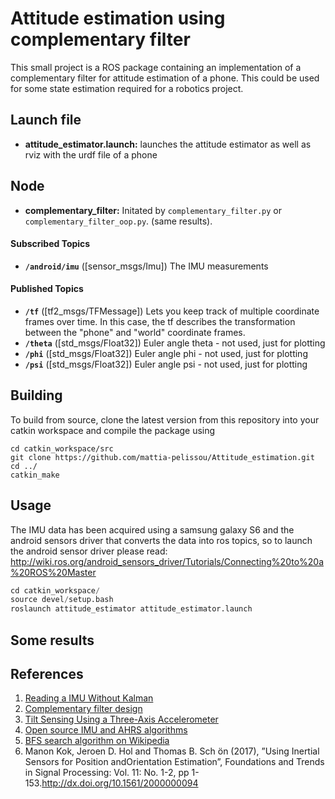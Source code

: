 
# Attitude estimation using complementary filter

This small project is a ROS package containing an implementation of a complementary filter for attitude estimation of a phone.
This could be used for some state estimation required for a robotics project. 



## Launch file

* **attitude_estimator.launch:** launches the attitude estimator as well as rviz with the urdf file of a phone


## Node

* **complementary_filter:** Initated by ```complementary_filter.py``` or ```complementary_filter_oop.py```. (same results). 

#### Subscribed Topics

* **`/android/imu`** ([sensor_msgs/Imu])
	The IMU measurements

#### Published Topics

* **`/tf`** ([tf2_msgs/TFMessage])
	Lets you keep track of multiple coordinate frames over time. In this case, the tf describes the transformation between the "phone" and "world" coordinate frames. 
* **`/theta`** ([std_msgs/Float32])
Euler angle theta - not used, just for plotting 
* **`/phi`** ([std_msgs/Float32])
Euler angle phi - not used, just for plotting 
* **`/psi`** ([std_msgs/Float32])
Euler angle psi - not used, just for plotting 
	 

## Building

To build from source, clone the latest version from this repository into your catkin workspace and compile the package using

	cd catkin_workspace/src
	git clone https://github.com/mattia-pelissou/Attitude_estimation.git
	cd ../
	catkin_make

## Usage
The IMU data has been acquired using a samsung galaxy S6 and the android sensors driver that converts the data into ros topics, so to launch the android sensor driver please read: http://wiki.ros.org/android_sensors_driver/Tutorials/Connecting%20to%20a%20ROS%20Master

```python
cd catkin_workspace/
source devel/setup.bash
roslaunch attitude_estimator attitude_estimator.launch 
```
## Some results



## References
1. [Reading a IMU Without Kalman](https://www.pieter-jan.com/node/11)
2. [Complementary filter design](https://gunjanpatel.wordpress.com/2016/07/07/complementary-filter-design/)
3. [Tilt Sensing Using a Three-Axis Accelerometer](https://www.nxp.com/docs/en/application-note/AN3461.pdf)
4. [Open source IMU and AHRS algorithms](https://x-io.co.uk/open-source-imu-and-ahrs-algorithms/)
5. [BFS search algorithm on Wikipedia](https://en.wikipedia.org/wiki/Breadth-first_search)
6. Manon Kok, Jeroen D. Hol and Thomas B. Sch ̈on (2017), ”Using Inertial Sensors for Position andOrientation Estimation”, Foundations and Trends in Signal Processing: Vol.  11: No.  1-2, pp 1-153.http://dx.doi.org/10.1561/2000000094

